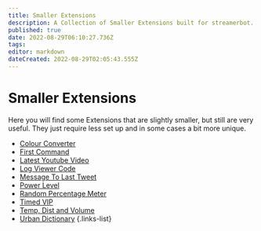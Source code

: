 ```yaml
---
title: Smaller Extensions
description: A Collection of Smaller Extensions built for streamerbot.
published: true
date: 2022-08-29T06:10:27.736Z
tags: 
editor: markdown
dateCreated: 2022-08-29T02:05:43.555Z
---
```


# Smaller Extensions

Here you will find some Extensions that are slightly smaller, but still are very useful. They just require less set up and in some cases a bit more unique. 

* [Colour Converter](/exensions/hex-code-and-rgb-value-converter)
* [First Command](/extensions/first-command)
* [Latest Youtube Video](/extensions/latest-youtube-video)
* [Log Viewer Code](/extensions/log-viewer)
* [Message To Last Tweet](/extensions/message-link-to-latest-tweet)
* [Power Level](/extensions/power-level)
* [Random Percentage Meter](/extensions/random-percentage-meter)
* [Timed VIP](/extensions/timed-vip)
* [Temp, Dist and Volume](/extensions/temperature-distance-and-volume-converter)
* [Urban Dictionary](/extensions/urban-dictionary)
{.links-list}